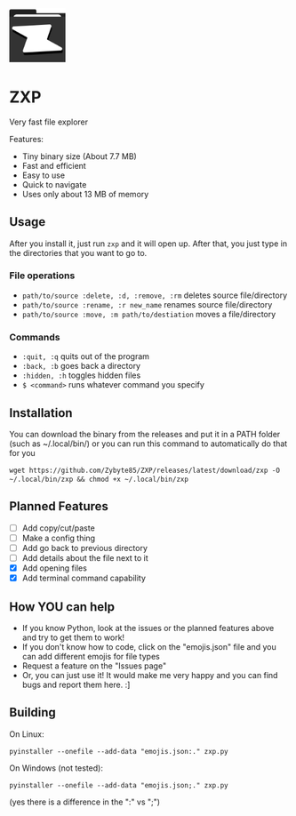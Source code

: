 <div>
  <img src="zxp.svg" alt="Zxp logo" width="20%">
</div>

# ZXP
Very fast file explorer

Features:
- Tiny binary size (About 7.7 MB)
- Fast and efficient
- Easy to use
- Quick to navigate
- Uses only about 13 MB of memory

## Usage
After you install it, just run `zxp` and it will open up. After that, you just type in the directories that you want to go to.

### File operations
- `path/to/source :delete, :d, :remove, :rm` deletes source file/directory
- `path/to/source :rename, :r new_name` renames source file/directory
- `path/to/source :move, :m path/to/destiation` moves a file/directory

### Commands
- `:quit, :q`  quits out of the program
- `:back, :b`  goes back a directory
- `:hidden, :h` toggles hidden files
- `$ <command>` runs whatever command you specify

## Installation
You can download the binary from the releases and put it in a PATH folder (such as ~/.local/bin/) or you can run this command to automatically do that for you
```
wget https://github.com/Zybyte85/ZXP/releases/latest/download/zxp -O ~/.local/bin/zxp && chmod +x ~/.local/bin/zxp
```
## Planned Features
- [ ] Add copy/cut/paste
- [ ] Make a config thing
- [ ] Add go back to previous directory
- [ ] Add details about the file next to it
- [x] Add opening files
- [x] Add terminal command capability

## How YOU can help
- If you know Python, look at the issues or the planned features above and try to get them to work!
- If you don't know how to code, click on the "emojis.json" file and you can add different emojis for file types
- Request a feature on the "Issues page"
- Or, you can just use it! It would make me very happy and you can find bugs and report them here. :]

## Building
On Linux:
```
pyinstaller --onefile --add-data "emojis.json:." zxp.py
```
On Windows (not tested):
```
pyinstaller --onefile --add-data "emojis.json;." zxp.py
```
(yes there is a difference in the ":" vs ";")
